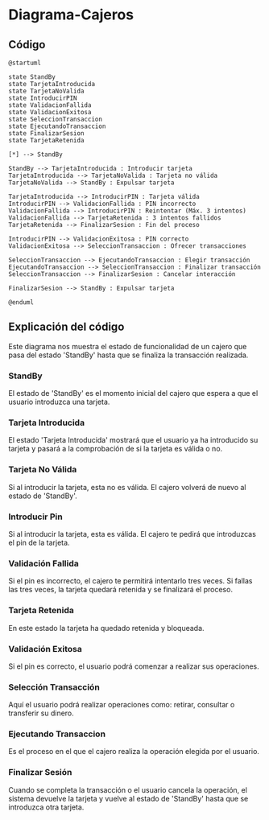 # Diagrama-Cajeros

## Código
```plantuml
@startuml

state StandBy
state TarjetaIntroducida
state TarjetaNoValida
state IntroducirPIN
state ValidacionFallida
state ValidacionExitosa
state SeleccionTransaccion
state EjecutandoTransaccion
state FinalizarSesion
state TarjetaRetenida

[*] --> StandBy

StandBy --> TarjetaIntroducida : Introducir tarjeta
TarjetaIntroducida --> TarjetaNoValida : Tarjeta no válida
TarjetaNoValida --> StandBy : Expulsar tarjeta

TarjetaIntroducida --> IntroducirPIN : Tarjeta válida
IntroducirPIN --> ValidacionFallida : PIN incorrecto
ValidacionFallida --> IntroducirPIN : Reintentar (Máx. 3 intentos)
ValidacionFallida --> TarjetaRetenida : 3 intentos fallidos
TarjetaRetenida --> FinalizarSesion : Fin del proceso

IntroducirPIN --> ValidacionExitosa : PIN correcto
ValidacionExitosa --> SeleccionTransaccion : Ofrecer transacciones

SeleccionTransaccion --> EjecutandoTransaccion : Elegir transacción
EjecutandoTransaccion --> SeleccionTransaccion : Finalizar transacción
SeleccionTransaccion --> FinalizarSesion : Cancelar interacción

FinalizarSesion --> StandBy : Expulsar tarjeta

@enduml

```


## Explicación del código
Este diagrama nos muestra el estado de funcionalidad de un cajero que pasa del estado 'StandBy' hasta que se finaliza la transacción realizada.

### StandBy
El estado de 'StandBy' es el momento inicial del cajero que espera a que el usuario introduzca una tarjeta.

### Tarjeta Introducida
El estado 'Tarjeta Introducida' mostrará que el usuario ya ha introducido su tarjeta y pasará a la comprobación de si la tarjeta es válida o no.

### Tarjeta No Válida
Si al introducir la tarjeta, esta no es válida. El cajero volverá de nuevo al estado de 'StandBy'.

### Introducir Pin
Si al introducir la tarjeta, esta es válida. El cajero te pedirá que introduzcas el pin de la tarjeta.

### Validación Fallida
Si el pin es incorrecto, el cajero te permitirá intentarlo tres veces. Si fallas las tres veces, la tarjeta quedará retenida y se finalizará el proceso.

### Tarjeta Retenida
En este estado la tarjeta ha quedado retenida y bloqueada.

### Validación Exitosa
Si el pin es correcto, el usuario podrá comenzar a realizar sus operaciones.

### Selección Transacción
Aquí el usuario podrá realizar operaciones como: retirar, consultar o transferir su dinero.

### Ejecutando Transaccion
Es el proceso en el que el cajero realiza la operación elegida por el usuario.

### Finalizar Sesión
Cuando se completa la transacción o el usuario cancela la operación, el sistema devuelve la tarjeta y vuelve al estado de 'StandBy' hasta que se introduzca otra tarjeta.
